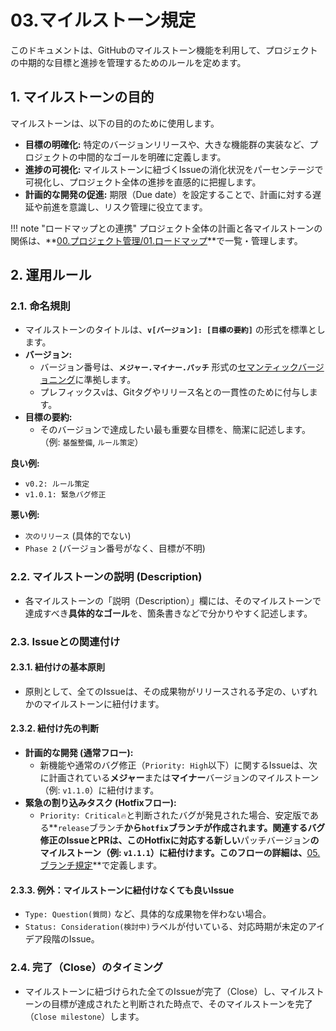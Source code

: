 # 03.マイルストーン規定

このドキュメントは、GitHubのマイルストーン機能を利用して、プロジェクトの中期的な目標と進捗を管理するためのルールを定めます。

## 1. マイルストーンの目的

マイルストーンは、以下の目的のために使用します。

- **目標の明確化:**
  特定のバージョンリリースや、大きな機能群の実装など、プロジェクトの中間的なゴールを明確に定義します。
- **進捗の可視化:**
  マイルストーンに紐づくIssueの消化状況をパーセンテージで可視化し、プロジェクト全体の進捗を直感的に把握します。
- **計画的な開発の促進:**
  期限（Due date）を設定することで、計画に対する遅延や前進を意識し、リスク管理に役立てます。

!!! note "ロードマップとの連携"
プロジェクト全体の計画と各マイルストーンの関係は、**[00.プロジェクト管理/01.ロードマップ](../../../00_プロジェクト管理/01_ロードマップ.md)**で一覧・管理します。

## 2. 運用ルール

### 2.1. 命名規則

- マイルストーンのタイトルは、**`v[バージョン]: [目標の要約]`** の形式を標準とします。
- **バージョン:**
  - バージョン番号は、**`メジャー.マイナー.パッチ`** 形式の[セマンティックバージョニング](https://semver.org/lang/ja/)に準拠します。
  - プレフィックス`v`は、Gitタグやリリース名との一貫性のために付与します。
- **目標の要約:**
  - そのバージョンで達成したい最も重要な目標を、簡潔に記述します。（例: `基盤整備`, `ルール策定`）

**良い例:**

- `v0.2: ルール策定`
- `v1.0.1: 緊急バグ修正`

**悪い例:**

- `次のリリース` (具体的でない)
- `Phase 2` (バージョン番号がなく、目標が不明)

### 2.2. マイルストーンの説明 (Description)

- 各マイルストーンの「説明（Description）」欄には、そのマイルストーンで達成すべき**具体的なゴール**を、箇条書きなどで分かりやすく記述します。

### 2.3. Issueとの関連付け

#### 2.3.1. 紐付けの基本原則

- 原則として、全てのIssueは、その成果物がリリースされる予定の、いずれかのマイルストーンに紐付けます。

#### 2.3.2. 紐付け先の判断

- **計画的な開発 (通常フロー):**
  - 新機能や通常のバグ修正（`Priority: High`以下）に関するIssueは、次に計画されている**メジャー**または**マイナー**バージョンのマイルストーン（例: `v1.1.0`）に紐付けます。
- **緊急の割り込みタスク (Hotfixフロー):**
  - `Priority: Critical🔥`と判断されたバグが発見された場合、安定版である**`release`ブランチ**から`hotfix`ブランチが作成されます。関連するバグ修正のIssueとPRは、このHotfixに対応する新しい**パッチバージョン**のマイルストーン（例: `v1.1.1`）に紐付けます。このフローの詳細は、**[05.ブランチ規定](./05_ブランチ規定.md)**で定義します。

#### 2.3.3. 例外：マイルストーンに紐付けなくても良いIssue

- `Type: Question(質問)` など、具体的な成果物を伴わない場合。
- `Status: Consideration(検討中)`ラベルが付いている、対応時期が未定のアイデア段階のIssue。

### 2.4. 完了（Close）のタイミング

- マイルストーンに紐づけられた全てのIssueが完了（Close）し、マイルストーンの目標が達成されたと判断された時点で、そのマイルストーンを完了（`Close milestone`）します。
